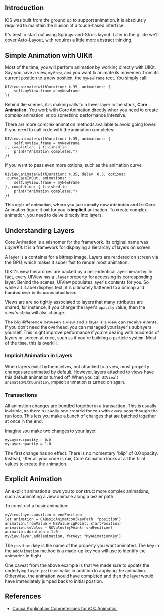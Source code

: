 ## Introduction

iOS was built from the ground up to support animation. It is absolutely required to maintain the illusion of a touch-based interface.

It's best to start out using Springs-and-Struts layout. Later in the guide we'll cover Auto-Layout, with requires a little more abstract thinking.

## Simple Animation with UIKit

Most of the time, you will perform animation by working directly with UIKit. Say you have a view, `myView`, and you want to animate its movement from its current position to a new position, the `myNewFrame` rect. You simply call:

```
UIView.animate(withDuration: 0.35, animations: {
    self.myView.frame = myNewFrame
})
```

Behind the scenes, it is making calls to a lower layer in the stack, **Core Animation.** You work with Core Animation directly when you need to create complex animation, or do something performance intensive.

There are more complex animation methods available to avoid going lower. If you need to call code with the animation completes:

```
UIView.animate(withDuration: 0.35, animations: {
    self.myView.frame = myNewFrame
}, completion: { finished in
    print("Animation completed.")
})
```

If you want to pass even more options, such as the animation curve:

```
UIView.animate(withDuration: 0.35, delay: 0.5, options: .curveEaseInOut, animations: {
    self.myView.frame = myNewFrame
}, completion: { finished in
    print("Animation completed.")
})
```

This style of animation, where you just specify new attributes and let Core Animation figure it out for you is **implicit** animation. To create complex animation, you need to delve directly into layers.

## Understanding Layers

Core Animation is a misnomer for the framework. Its original name was *LayerKit.* It is a framework for displaying a hierarchy of layers on screen.

A layer is a container for a bitmap image. Layers are rendered on screen via the GPU, which makes it super fast to render most animation.

UIKit's view hierarchies are backed by a near-identical layer hierarchy. In fact, every UIView has a `.layer` property for accessing its corresponding layer. Behind the scenes, UIView populates layer's contents for you. So while a UILabel displays text, it is ultimately flattened to a bitmap and handed over to its associated layer.

Views are are so tightly associated to layers that many attributes are shared; for instance, if you change the layer's `opacity` value, then the view's `alpha` will also change.

The big difference between a view and a layer is a view can receive events. If you don't need the overhead, you can managed your layer's sublayers yourself. This might improve performance if you're dealing with hundreds of layers on screen at once, such as if you're building a particle system. Most of the time, this is overkill.

### Implicit Animation in Layers

When layers exist by themselves, not attached to a view, most property changes are animated by default. However, layers attached to views have this default animation turned off. When you call `UIView`'s `animatedWithDuration`, implicit animation is turned on again.

### Transactions

All animation changes are bundled together in a transaction. This is usually invisible, as there's usually one created for you with every pass through the run loop. This lets you make a bunch of changes that are batched together at once in the end.

Imagine you make two changes to your layer:

```
myLayer.opacity = 0.0
myLayer.opacity = 1.0
```

The first change has no effect. There is no momentary "blip" of 0.0 opacity. Instead, after all your code is run, Core Animation looks at all the final values to create the animation.

## Explicit Animation

An explicit animation allows you to construct more complex animations, such as animating a view animate along a bezier path.

To construct a basic animation:

```
myView.layer.position = endPosition
let animation = CABasicAnimation(keyPath: "position")
animation.fromValue = NSValue(cgPoint: startPosition)
animation.toValue = NSValue(cgPoint: endPosition)
animation.duration = 1.0
myView.layer.add(animation, forKey: "MyAnimationKey")
```

The `position` key is the name of the property you want animated. The key in the `addAnimation` method is a made-up key you will use to identify the animation in flight.

One caveat from the above example is that we made sure to update the underlying `layer.position` value in addition to applying the animation. Otherwise, the animation would have completed and then the layer would have immediately jumped back to initial position. 

## References

* [Cocoa Application Competencies for iOS: Animation](https://developer.apple.com/library/ios/documentation/general/conceptual/devpedia-cocoaapp/Animation.html)